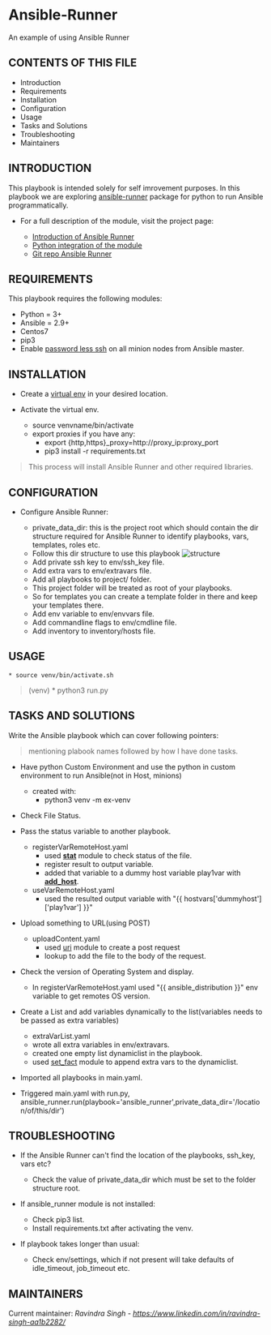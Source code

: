 # Ansible-Runner
An example of using Ansible Runner

CONTENTS OF THIS FILE
---------------------

 * Introduction
 * Requirements
 * Installation
 * Configuration
 * Usage
 * Tasks and Solutions
 * Troubleshooting
 * Maintainers
 
INTRODUCTION
------------

This playbook is intended solely for self imrovement purposes. In this playbook we are 
exploring [ansible-runner](https://ansible-runner.readthedocs.io/en/stable/intro.html) package for python to run Ansible programmatically.

 * For a full description of the module, visit the project page:
 
   * [Introduction of Ansible Runner](https://ansible-runner.readthedocs.io/en/stable/intro.html)
   * [Python integration of the module](https://ansible-runner.readthedocs.io/en/stable/python_interface.html)
   * [Git repo Ansible Runner](https://github.com/ansible/ansible-runner/blob/devel/ansible_runner/)
   
REQUIREMENTS
------------

This playbook requires the following modules:

 * Python = 3+
 * Ansible = 2.9+
 * Centos7
 * pip3
 * Enable [password less ssh](https://www.redhat.com/sysadmin/passwordless-ssh) on all minion nodes from Ansible master.
 
INSTALLATION
------------
 
 * Create a [virtual env](https://docs.python.org/3/library/venv.html) in your desired location.

 * Activate the virtual env.
    * source venvname/bin/activate
    * export proxies if you have any:
        * export {http,https}_proxy=http://proxy_ip:proxy_port
        * pip3 install -r requirements.txt
        
  > This process will install Ansible Runner and other required libraries.

CONFIGURATION
-------------
 
 * Configure Ansible Runner:

   - private_data_dir: this is the project root which should contain the dir 
   structure required for Ansible Runner to identify playbooks, vars, templates,
   roles etc.
   - Follow this dir structure to use this playbook
   ![structure](https://cdn.swapps.com/uploads/2019/10/image-6.png)
   - Add private ssh key to env/ssh_key file.
   - Add extra vars to env/extravars file.
   - Add all playbooks to project/ folder.
   - This project folder will be treated as root of your playbooks.
   - So for templates you can create a template folder in there and keep your templates there.
   - Add env variable to env/envvars file.
   - Add commandline flags to env/cmdline file.
   - Add inventory to inventory/hosts file.

USAGE
-----

    * source venv/bin/activate.sh
   >(venv) * python3 run.py


TASKS AND SOLUTIONS
------------------- 
 Write the Ansible playbook which can cover following pointers:
 
 > mentioning plabook names followed by how I have done tasks.

* Have python Custom Environment and use the python in custom environment to run Ansible(not in Host, minions)
    * created with:
         * python3 venv -m ex-venv
         
* Check File Status.
* Pass the status variable to another playbook.
    * registerVarRemoteHost.yaml
        * used [**stat**](https://docs.ansible.com/ansible/latest/modules/stat_module.html) module to check status of the file.
        * register result to output variable.
        * added that variable to a dummy host variable play1var with [**add_host**](https://docs.ansible.com/ansible/latest/modules/add_host_module.html).
    * useVarRemoteHost.yaml
        * used the resulted output variable with "{{ hostvars['dummyhost']['play1var'] }}"
        
* Upload something to URL(using POST)
    * uploadContent.yaml
        * used [uri](https://docs.ansible.com/ansible/latest/modules/uri_module.html) module to create a post request 
        * lookup to add the file to the body of the request.
        
* Check the version of Operating System and display.
    * In registerVarRemoteHost.yaml used "{{ ansible_distribution }}" env variable to get remotes OS version.
    
* Create a List and add variables dynamically to the list(variables needs to be passed as extra variables)  
    * extraVarList.yaml
    * wrote all extra variables in env/extravars.
    * created one empty list dynamiclist in the playbook.
    * used [set_fact](https://docs.ansible.com/ansible/latest/modules/set_fact_module.html) module 
    to append extra vars to the dynamiclist.
* Imported all playbooks in main.yaml.
* Triggered main.yaml with run.py, ansible_runner.run(playbook='ansible_runner',private_data_dir='/location/of/this/dir')

    
TROUBLESHOOTING
---------------

* If the Ansible Runner can't find the location of the playbooks, ssh_key, vars etc?
    - Check the value of  private_data_dir which must be set to the folder structure root.

* If ansible_runner module is not installed:
    - Check pip3 list.
    - Install requirements.txt after activating the venv.
    
* If playbook takes longer than usual:
    
    - Check env/settings, which if not present will take defaults of idle_timeout, job_timeout etc.


MAINTAINERS
-----------

Current maintainer:
    _Ravindra Singh - https://www.linkedin.com/in/ravindra-singh-aa1b2282/_





 
